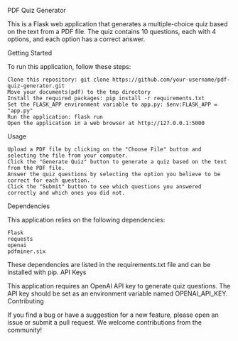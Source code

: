 PDF Quiz Generator

This is a Flask web application that generates a multiple-choice quiz based on the text from a PDF file. The quiz contains 10 questions, each with 4 options, and each option has a correct answer.

Getting Started

To run this application, follow these steps:

    Clone this repository: git clone https://github.com/your-username/pdf-quiz-generator.git
    Move your documents(pdf) to the tmp directory
    Install the required packages: pip install -r requirements.txt
    Set the FLASK_APP environment variable to app.py: $env:FLASK_APP = "app.py"     
    Run the application: flask run
    Open the application in a web browser at http://127.0.0.1:5000

Usage

    Upload a PDF file by clicking on the "Choose File" button and selecting the file from your computer.
    Click the "Generate Quiz" button to generate a quiz based on the text from the PDF file.
    Answer the quiz questions by selecting the option you believe to be correct for each question.
    Click the "Submit" button to see which questions you answered correctly and which ones you did not.

Dependencies

This application relies on the following dependencies:

    Flask
    requests
    openai
    pdfminer.six

These dependencies are listed in the requirements.txt file and can be installed with pip.
API Keys

This application requires an OpenAI API key to generate quiz questions. The API key should be set as an environment variable named OPENAI_API_KEY.
Contributing

If you find a bug or have a suggestion for a new feature, please open an issue or submit a pull request. We welcome contributions from the community!
